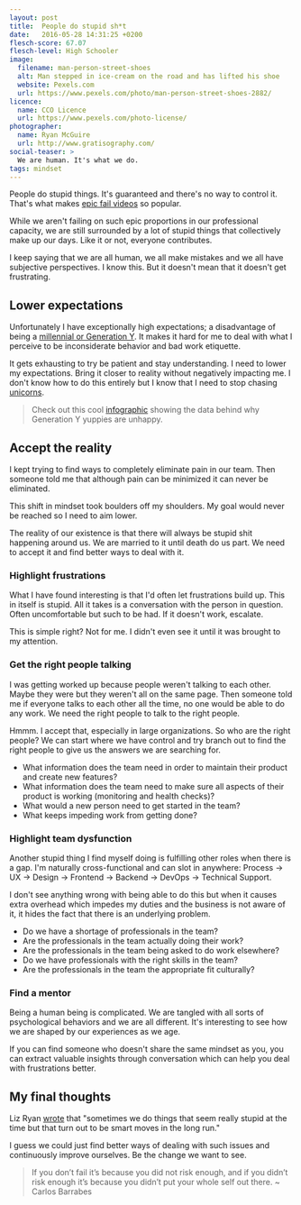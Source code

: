 ```yaml
---
layout: post
title:  People do stupid sh*t
date:   2016-05-28 14:31:25 +0200
flesch-score: 67.07
flesch-level: High Schooler
image:
  filename: man-person-street-shoes
  alt: Man stepped in ice-cream on the road and has lifted his shoe
  website: Pexels.com
  url: https://www.pexels.com/photo/man-person-street-shoes-2882/
licence:
  name: CCO Licence
  url: https://www.pexels.com/photo-license/
photographer:
  name: Ryan McGuire
  url: http://www.gratisography.com/
social-teaser: >
  We are human. It's what we do.
tags: mindset
---
```


People do stupid things. It's guaranteed and there's no way to control it.
That's what makes [epic fail videos](https://www.youtube.com/results?search_query=epic+failes)
so popular.

While we aren't failing on such epic proportions in our professional capacity,
we are still surrounded by a lot of stupid things that collectively make up our
days. Like it or not, everyone contributes.

I keep saying that we are all human, we all make mistakes and we all have
subjective perspectives. I know this. But it doesn't mean that it doesn't
get frustrating.

## Lower expectations
Unfortunately I have exceptionally high expectations; a disadvantage of being a
[millennial or Generation Y](http://www.consultancy.uk/news/2061/generation-y-less-satisfied-than-other-generations).
It makes it hard for me to deal with what I perceive to be
inconsiderate behavior and bad work etiquette.

It gets exhausting to try be patient and stay understanding. I need to lower
my expectations. Bring it closer to reality without negatively
impacting me. I don't know how to do this entirely but I know that I need to
stop chasing [unicorns](/blog/the-perfect-illusion/).

> Check out this cool [infographic](/infographics/data-behind-why-generation-y-is-unhappy/) showing the data
  behind why Generation Y yuppies are unhappy.

## Accept the reality
I kept trying to find ways to completely eliminate pain in our team. Then
someone told me that although pain can be minimized it can never be eliminated.

This shift in mindset took boulders off my shoulders. My goal would never
be reached so I need to aim lower.

The reality of our existence is that there will always be stupid shit happening
around us. We are married to it until death do us part. We need to accept it
and find better ways to deal with it.

### Highlight frustrations
What I have found interesting is that I'd often let frustrations build up.
This in itself is stupid. All it takes is a conversation with the person in
question. Often uncomfortable but such to be had. If it doesn't work, escalate.

This is simple right? Not for me. I didn't even see it until it was brought to
my attention.

### Get the right people talking
I was getting worked up because people weren't talking to each other. Maybe they
were but they weren't all on the same page. Then someone told me if everyone
talks to each other all the time, no one would be able to do any work. We need
the right people to talk to the right people.

Hmmm. I accept that, especially in large organizations. So who are the right
people? We can start where we have control and try branch out to find the
right people to give us the answers we are searching for.

* What information does the team need in order to maintain their product and
  create new features?
* What information does the team need to make sure all aspects of their product
  is working (monitoring and health checks)?
* What would a new person need to get started in the team?
* What keeps impeding work from getting done?

### Highlight team dysfunction
Another stupid thing I find myself doing is fulfilling other roles when there
is a gap. I'm naturally cross-functional and can slot in anywhere:
Process &rarr; UX &rarr; Design &rarr; Frontend &rarr; Backend &rarr;
DevOps &rarr; Technical Support.

I don't see anything wrong with being able to do this but when it causes extra
overhead which impedes my duties and the business is not aware of it, it hides
the fact that there is an underlying problem.

* Do we have a shortage of professionals in the team?
* Are the professionals in the team actually doing their work?
* Are the professionals in the team being asked to do work elsewhere?
* Do we have professionals with the right skills in the team?
* Are the professionals in the team the appropriate fit culturally?

### Find a mentor
Being a human being is complicated. We are tangled with all sorts of
psychological behaviors and we are all different. It's interesting to see how
we are shaped by our experiences as we age.

If you can find someone who doesn't share the same mindset as you, you can
extract valuable insights through conversation which can help you deal with
frustrations better.

## My final thoughts
Liz Ryan
[wrote](http://www.forbes.com/sites/lizryan/2015/05/15/ten-stupid-things-i-have-fired-people-for-doing/#69f74563cfed)
that "sometimes we do things that seem really stupid at the time but that turn
out to be smart moves in the long run."

I guess we could just find better ways of dealing with such issues and
continuously improve ourselves. Be the change we want to see.

> If you don’t fail it’s because you did not risk enough, and if you didn’t
  risk enough it’s because you didn’t put your whole self out there.
  ~ Carlos Barrabes
